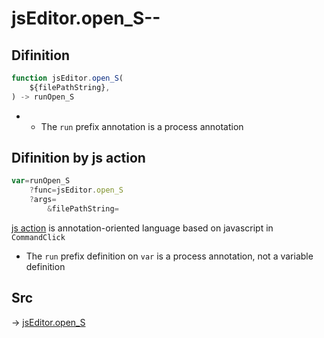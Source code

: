 # jsEditor.open_S--

## Difinition

```js.js
function jsEditor.open_S(
	${filePathString},
) -> runOpen_S
```

- - The `run` prefix annotation is a process annotation


## Difinition by js action

```js.js
var=runOpen_S
	?func=jsEditor.open_S
	?args=
		&filePathString=
```

[js action](#) is annotation-oriented language based on javascript in `CommandClick`

- The `run` prefix definition on `var` is a process annotation, not a variable definition

## Src

-> [jsEditor.open_S](https://github.com/puutaro/CommandClick/blob/master/app/src/main/java/com/puutaro/commandclick/fragment_lib/terminal_fragment/js_interface/edit/JsEditor.kt#L13)


